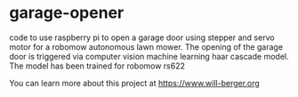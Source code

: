 # garage-opener
code to use raspberry pi to open a garage door using stepper and servo motor for a robomow autonomous lawn mower.  The opening of the garage door is triggered via computer vision machine learning haar cascade model.  The model has been trained for robomow rs622

You can learn more about this project at https://www.will-berger.org

